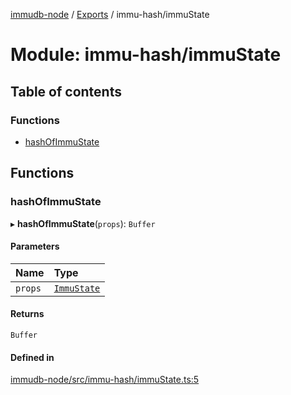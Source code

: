 [immudb-node](../README.md) / [Exports](../modules.md) / immu-hash/immuState

# Module: immu-hash/immuState

## Table of contents

### Functions

- [hashOfImmuState](immu_hash_immuState.md#hashofimmustate)

## Functions

### hashOfImmuState

▸ **hashOfImmuState**(`props`): `Buffer`

#### Parameters

| Name | Type |
| :------ | :------ |
| `props` | [`ImmuState`](types_ImmuState.md#immustate) |

#### Returns

`Buffer`

#### Defined in

[immudb-node/src/immu-hash/immuState.ts:5](https://github.com/user3232/node-immu-db/blob/30c0d74/immudb-node/src/immu-hash/immuState.ts#L5)
